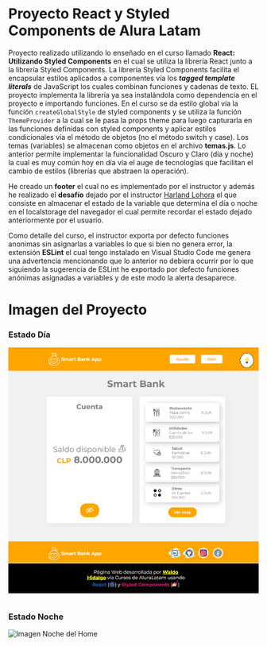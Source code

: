 # Proyecto React y Styled Components de Alura Latam

Proyecto realizado utilizando lo enseñado en el curso llamado **React: Utilizando Styled Components** en el cual se utiliza la librería React junto a la librería Styled Components. La librería Styled Components facilita el encapsular estilos aplicados a componentes vía los **_tagged template literals_** de JavaScript los cuales combinan funciones y cadenas de texto. EL proyecto implementa la librería ya sea instalándola como dependencia en el proyecto e importando funciones. En el curso se da estilo global vía la función `createGlobalStyle` de styled components y se utiliza la función `ThemeProvider` a la cual se le pasa la props theme para luego capturarla en las funciones definidas con styled components y aplicar estilos condicionales vía el método de objetos (no el método switch y case). Los temas (variables) se almacenan como objetos en el archivo **temas.js**. Lo anterior permite implementar la funcionalidad Oscuro y Claro (día y noche) la cual es muy común hoy en día vía el auge de tecnologías que facilitan el cambio de estilos (librerías que abstraen la operación).

He creado un **footer** el cual no es implementado por el instructor y además he realizado el **desafío** dejado por el instructor [Harland Lohora](https://github.com/HarlandLohora) el que consiste en almacenar el estado de la variable que determina el día o noche en el localstorage del navegador el cual permite recordar el estado dejado anteriormente por el usuario.

Como detalle del curso, el instructor exporta por defecto funciones anonimas sin asignarlas a variables lo que si bien no genera error, la extensión **ESLint** el cual tengo instalado en Visual Studio Code me genera una advertencia mencionando que lo anterior no debiera ocurrir por lo que siguiendo la sugerencia de ESLint he exportado por defecto funciones anónimas asignadas a variables y de este modo la alerta desaparece.

# Imagen del Proyecto

### Estado Día

![Imagen Día del Home](PresentaciónHomeDía.png)

### Estado Noche

![Imagen Noche del Home](PresentaciónHomeNoche.png)
